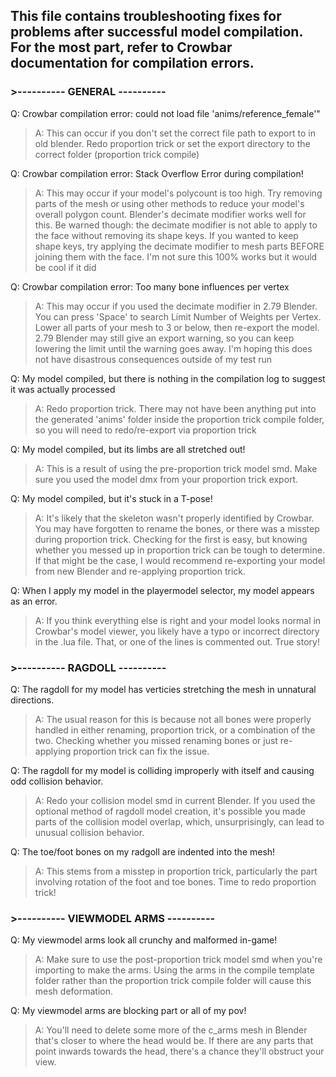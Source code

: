 ## This file contains troubleshooting fixes for problems after successful model compilation. For the most part, refer to Crowbar documentation for compilation errors.

### >---------- GENERAL ----------

Q: Crowbar compilation error: could not load file 'anims/reference_female'"

> A: This can occur if you don't set the correct file path to export to in old blender. Redo proportion trick or set the export directory to the correct folder (proportion trick compile)

Q: Crowbar compilation error: Stack Overflow Error during compilation!

> A: This may occur if your model's polycount is too high. Try removing parts of the mesh or using other methods to reduce your model's overall polygon count. Blender's decimate modifier works well for this. Be warned though: the decimate modifier is not able to apply to the face without removing its shape keys. If you wanted to keep shape keys, try applying the decimate modifier to mesh parts BEFORE joining them with the face. I'm not sure this 100% works but it would be cool if it did

Q: Crowbar compilation error: Too many bone influences per vertex

> A: This may occur if you used the decimate modifier in 2.79 Blender. You can press 'Space' to search Limit Number of Weights per Vertex. Lower all parts of your mesh to 3 or below, then re-export the model. 2.79 Blender may still give an export warning, so you can keep lowering the limit until the warning goes away. I'm hoping this does not have disastrous consequences outside of my test run

Q: My model compiled, but there is nothing in the compilation log to suggest it was actually processed

> A: Redo proportion trick. There may not have been anything put into the generated 'anims' folder inside the proportion trick compile folder, so you will need to redo/re-export via proportion trick

Q: My model compiled, but its limbs are all stretched out!

> A: This is a result of using the pre-proportion trick model smd. Make sure you used the model dmx from your proportion trick export.

Q: My model compiled, but it's stuck in a T-pose!

> A: It's likely that the skeleton wasn't properly identified by Crowbar. You may have forgotten to rename the bones, or there was a misstep during proportion trick. Checking for the first is easy,
but knowing whether you messed up in proportion trick can be tough to determine. If that might be the case, I would recommend re-exporting your model from new Blender and re-applying proportion trick.

Q: When I apply my model in the playermodel selector, my model appears as an error.

> A: If you think everything else is right and your model looks normal in Crowbar's model viewer, you likely have a typo or incorrect directory in the .lua file. That, or one of the lines is commented out. True story!

### >---------- RAGDOLL ----------

Q: The ragdoll for my model has verticies stretching the mesh in unnatural directions.

> A: The usual reason for this is because not all bones were properly handled in either renaming, proportion trick, or a combination of the two. Checking whether you missed renaming bones or just re-applying proportion trick can fix the issue.

Q: The ragdoll for my model is colliding improperly with itself and causing odd collision behavior.

> A: Redo your collision model smd in current Blender. If you used the optional method of ragdoll model creation, it's possible you made parts of the collision model overlap, which, unsurprisingly, can lead to unusual collision behavior.

Q: The toe/foot bones on my radgoll are indented into the mesh!

> A: This stems from a misstep in proportion trick, particularly the part involving rotation of the foot and toe bones. Time to redo proportion trick!

### >---------- VIEWMODEL ARMS ----------

Q: My viewmodel arms look all crunchy and malformed in-game!

> A: Make sure to use the post-proportion trick model smd when you're importing to make the arms. Using the arms in the compile template folder rather than the proportion trick compile folder will cause this mesh deformation.

Q: My viewmodel arms are blocking part or all of my pov!

> A: You'll need to delete some more of the c_arms mesh in Blender that's closer to where the head would be. If there are any parts that point inwards towards the head, there's a chance they'll obstruct your view.
